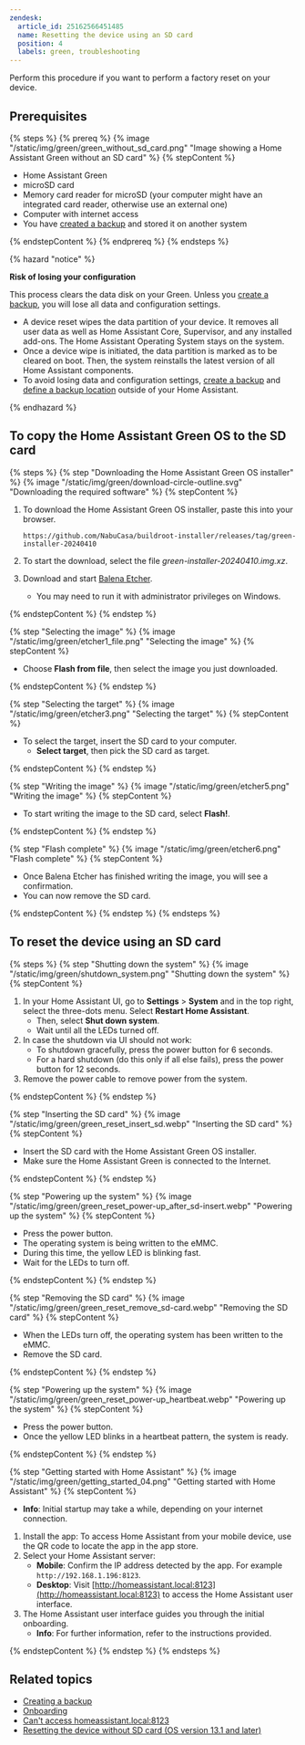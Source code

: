 ```yaml
---
zendesk:
  article_id: 25162566451485
  name: Resetting the device using an SD card
  position: 4
  labels: green, troubleshooting
---
```


Perform this procedure if you want to perform a factory reset on your device.

## Prerequisites

{% steps %}
{% prereq %}
{% image "/static/img/green/green_without_sd_card.png" "Image showing a Home Assistant Green without an SD card" %}
{% stepContent %}

- Home Assistant Green
- microSD card
- Memory card reader for microSD (your computer might have an integrated card reader, otherwise use an external one)
- Computer with internet access
- You have [created a backup](/hc/en-us/articles/25154828325917) and stored it on another system

{% endstepContent %}
{% endprereq %}
{% endsteps %}

{% hazard "notice" %}

**Risk of losing your configuration**

This process clears the data disk on your Green. Unless you [create a backup](https://www.home-assistant.io/common-tasks/general/#backups), you will lose all data and configuration settings.

- A device reset wipes the data partition of your device. It removes all user data as well as Home Assistant Core, Supervisor, and any installed add-ons. The Home Assistant Operating System stays on the system.
- Once a device wipe is initiated, the data partition is marked as to be cleared on boot. Then, the system reinstalls the latest version of all Home Assistant components.
- To avoid losing data and configuration settings, [create a backup](https://www.home-assistant.io/common-tasks/general/#backups) and [define a backup location](https://www.home-assistant.io/common-tasks/general/#defining-backup-locations) outside of your Home Assistant.

{% endhazard %}

## To copy the Home Assistant Green OS to the SD card

{% steps %}
{% step "Downloading the Home Assistant Green OS installer" %}
{% image "/static/img/green/download-circle-outline.svg" "Downloading the required software" %}
{% stepContent %}

1. To download the Home Assistant Green OS installer, paste this into your browser.

    ```text
    https://github.com/NabuCasa/buildroot-installer/releases/tag/green-installer-20240410
    ```

2. To start the download, select the file *green-installer-20240410.img.xz*.
3. Download and start [Balena Etcher](https://www.balena.io/etcher).
   - You may need to run it with administrator privileges on Windows.

{% endstepContent %}
{% endstep %}

{% step "Selecting the image" %}
{% image "/static/img/green/etcher1_file.png" "Selecting the image" %}
{% stepContent %}

- Choose **Flash from file**, then select the image you just downloaded.

{% endstepContent %}
{% endstep %}

{% step "Selecting the target" %}
{% image "/static/img/green/etcher3.png" "Selecting the target" %}
{% stepContent %}

- To select the target, insert the SD card to your computer.
  - **Select target**, then pick the SD card as target.

{% endstepContent %}
{% endstep %}

{% step "Writing the image" %}
{% image "/static/img/green/etcher5.png" "Writing the image" %}
{% stepContent %}

- To start writing the image to the SD card, select **Flash!**.

{% endstepContent %}
{% endstep %}

{% step "Flash complete" %}
{% image "/static/img/green/etcher6.png" "Flash complete" %}
{% stepContent %}

- Once Balena Etcher has finished writing the image, you will see a confirmation.
- You can now remove the SD card.

{% endstepContent %}
{% endstep %}
{% endsteps %}

## To reset the device using an SD card

{% steps %}
{% step "Shutting down the system" %}
{% image "/static/img/green/shutdown_system.png" "Shutting down the system" %}
{% stepContent %}

1. In your Home Assistant UI, go to **Settings** > **System** and in the top right, select the three-dots menu. Select **Restart Home Assistant**.
   - Then, select **Shut down system**.
   - Wait until all the LEDs turned off.
2. In case the shutdown via UI should not work:
   - To shutdown gracefully, press the power button for 6 seconds.
   - For a hard shutdown (do this only if all else fails), press the power button for 12 seconds.
3. Remove the power cable to remove power from the system.

{% endstepContent %}
{% endstep %}

{% step "Inserting the SD card" %}
{% image "/static/img/green/green_reset_insert_sd.webp" "Inserting the SD card" %}
{% stepContent %}

- Insert the SD card with the Home Assistant Green OS installer.
- Make sure the Home Assistant Green is connected to the Internet.

{% endstepContent %}
{% endstep %}

{% step "Powering up the system" %}
{% image "/static/img/green/green_reset_power-up_after_sd-insert.webp" "Powering up the system" %}
{% stepContent %}

- Press the power button.
- The operating system is being written to the eMMC.
- During this time, the yellow LED is blinking fast.
- Wait for the LEDs to turn off.

{% endstepContent %}
{% endstep %}

{% step "Removing the SD card" %}
{% image "/static/img/green/green_reset_remove_sd-card.webp" "Removing the SD card" %}
{% stepContent %}

- When the LEDs turn off, the operating system has been written to the eMMC.
- Remove the SD card.

{% endstepContent %}
{% endstep %}

{% step "Powering up the system" %}
{% image "/static/img/green/green_reset_power-up_heartbeat.webp" "Powering up the system" %}
{% stepContent %}

- Press the power button.
- Once the yellow LED blinks in a heartbeat pattern, the system is ready.

{% endstepContent %}
{% endstep %}

{% step "Getting started with Home Assistant" %}
{% image "/static/img/green/getting_started_04.png" "Getting started with Home Assistant" %}
{% stepContent %}

- **Info**: Initial startup may take a while, depending on your internet connection.

1. Install the app: To access Home Assistant from your mobile device, use the QR code to locate the app in the app store.
2. Select your Home Assistant server:
   - **Mobile**: Confirm the IP address detected by the app. For example `http://192.168.1.196:8123`.
   - **Desktop**: Visit [http://homeassistant.local:8123](http://homeassistant.local:8123) to access the Home Assistant user interface.
3. The Home Assistant user interface guides you through the initial onboarding.
   - **Info**: For further information, refer to the instructions provided.

{% endstepContent %}
{% endstep %}
{% endsteps %}

## Related topics

- [Creating a backup](/hc/en-us/articles/25154828325917)
- [Onboarding](https://www.home-assistant.io/getting-started/onboarding/)
- [Can't access homeassistant.local:8123](/hc/en-us/articles/25140903526301)
- [Resetting the device without SD card (OS version 13.1 and later)](/hc/en-us/articles/25161225495837)
